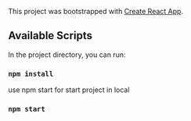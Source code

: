 This project was bootstrapped with [Create React App](https://github.com/facebook/create-react-app).

## Available Scripts

In the project directory, you can run:

### `npm install`

use npm start for start project in local

### `npm start`


